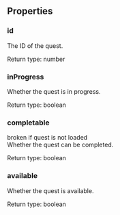 

## Properties

### id
<p>The ID of the quest.</p>


Return type: number

### inProgress
<p>Whether the quest is in progress.</p>


Return type: boolean

### completable
<p>broken if quest is not loaded<br />
Whether the quest can be completed.</p>


Return type: boolean

### available
<p>Whether the quest is available.</p>


Return type: boolean

